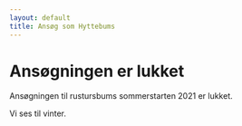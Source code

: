 ```yaml
---
layout: default
title: Ansøg som Hyttebums
---
```

<h1> Ansøgningen er lukket</h1>

<p>Ansøgningen til rustursbums sommerstarten 2021 er lukket.</p>
<p>Vi ses til vinter.</p>
<br />


